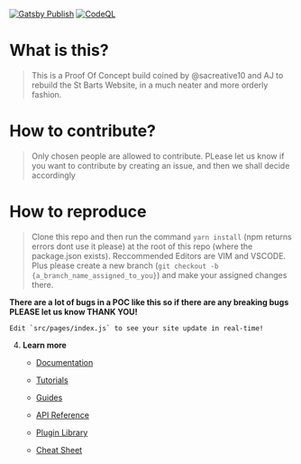 [![Gatsby Publish](https://github.com/sacreative10/bstb/actions/workflows/Gastby_Publish.yml/badge.svg)](https://github.com/sacreative10/bstb/actions/workflows/Gastby_Publish.yml)
[![CodeQL](https://github.com/sacreative10/bstb/actions/workflows/codeql-analysis.yml/badge.svg)](https://github.com/sacreative10/bstb/actions/workflows/codeql-analysis.yml)

# What is this?
> This is a Proof Of Concept build coined by @sacreative10 and AJ to rebuild the St Barts Website, in a much neater and more orderly fashion.

# How to contribute?
> Only chosen people are allowed to contribute. PLease let us know if you want to contribute by creating an issue, and then we shall decide accordingly

# How to reproduce
> Clone this repo and then run the command ```yarn install``` (npm returns errors dont use it please) at the root of this repo (where the package.json exists). Reccommended Editors are VIM and VSCODE. 
> Plus please create a new branch (```git checkout -b {a_branch_name_assigned_to_you}```) and make your assigned changes there.

**There are a lot of bugs in a POC like this so if there are any breaking bugs PLEASE let us know THANK YOU!** 





    Edit `src/pages/index.js` to see your site update in real-time!

4.  **Learn more**

    -   [Documentation](https://www.gatsbyjs.com/docs/?utm_source=starter&utm_medium=readme&utm_campaign=minimal-starter)

    -   [Tutorials](https://www.gatsbyjs.com/tutorial/?utm_source=starter&utm_medium=readme&utm_campaign=minimal-starter)

    -   [Guides](https://www.gatsbyjs.com/tutorial/?utm_source=starter&utm_medium=readme&utm_campaign=minimal-starter)

    -   [API Reference](https://www.gatsbyjs.com/docs/api-reference/?utm_source=starter&utm_medium=readme&utm_campaign=minimal-starter)

    -   [Plugin Library](https://www.gatsbyjs.com/plugins?utm_source=starter&utm_medium=readme&utm_campaign=minimal-starter)

    -   [Cheat Sheet](https://www.gatsbyjs.com/docs/cheat-sheet/?utm_source=starter&utm_medium=readme&utm_campaign=minimal-starter)

